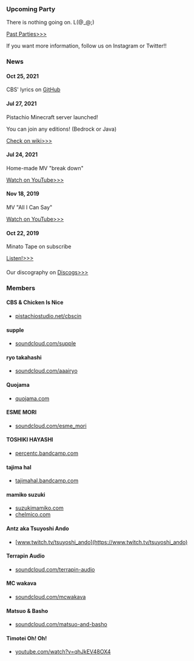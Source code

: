 ### Upcoming Party

There is nothing going on. L(@_@;)

[Past Parties>>>](https://pistachiostudio.net/past)

If you want more information, follow us on Instagram or Twitter!!

### News

#### Oct 25, 2021

CBS' lyrics on [GitHub](https://github.com/pistachiostudio/lyrics)

#### Jul 27, 2021

Pistachio Minecraft server launched!

You can join any editions! (Bedrock or Java)

[Check on wiki>>>](https://github.com/pistachiostudio/gaming/wiki/Pistachio-Minecraft-server)

#### Jul 24, 2021

Home-made MV "break down"

[Watch on YouTube>>>](https://youtu.be/PfU5vtTAxZE)

#### Nov 18, 2019

MV "All I Can Say"

[Watch on YouTube>>>](https://youtu.be/qjopZ2wYMFI)

#### Oct 22, 2019

Minato Tape on subscribe

[Listen!>>>](https://linkco.re/73Q6rgVB)

#### 

Our discography on [Discogs>>>](https://www.discogs.com/label/1290260-Pistachio-Studio-2)

### Members

#### CBS & Chicken Is Nice

- [pistachiostudio.net/cbscin](https://dev.pistachiostudio.net/cbscin)

#### supple

- [soundcloud.com/supple](https://soundcloud.com/supple)

#### ryo takahashi

- [soundcloud.com/aaairyo](https://soundcloud.com/aaairyo)

#### Quojama

- [quojama.com](http://quojama.com)

#### ESME MORI

- [soundcloud.com/esme_mori](https://soundcloud.com/esme_mori)

#### TOSHIKI HAYASHI

- [percentc.bandcamp.com](https://percentc.bandcamp.com)

#### tajima hal

- [tajimahal.bandcamp.com](https://tajimahal.bandcamp.com)

#### mamiko suzuki

- [suzukimamiko.com](https://suzukimamiko.com/)
- [chelmico.com](http://chelmico.com/)

#### Antz aka Tsuyoshi Ando

- [www.twitch.tv/tsuyoshi_ando](https://www.twitch.tv/tsuyoshi_ando)

#### Terrapin Audio

- [soundcloud.com/terrapin-audio](https://soundcloud.com/terrapin-audio)

#### MC wakava

- [soundcloud.com/mcwakava](https://soundcloud.com/mcwakava)

#### Matsuo & Basho

- [soundcloud.com/matsuo-and-basho](https://soundcloud.com/matsuo-and-basho)

#### Timotei Oh! Oh!

- [youtube.com/watch?v=qhJkEV48OX4](https://www.youtube.com/watch?v=qhJkEV48OX4)
